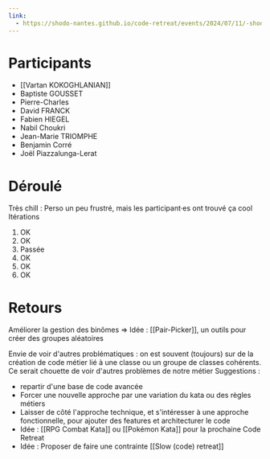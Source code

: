 ```yaml
---
link:
  - https://shodo-nantes.github.io/code-retreat/events/2024/07/11/-shodo-summer-2024-/
---
```

# Participants

- [[Vartan KOKOGHLANIAN]]
- Baptiste GOUSSET
- Pierre-Charles
- David FRANCK
- Fabien HIEGEL
- Nabil Choukri
- Jean-Marie TRIOMPHE
- Benjamin Corré
- Joël Piazzalunga-Lerat

# Déroulé

Très chill : Perso un peu frustré, mais les participant·es ont trouvé ça cool
Itérations
1. OK
2. OK
3. Passée
4. OK
5. OK
6. OK
# Retours

Améliorer la gestion des binômes
=> Idée : [[Pair-Picker]], un outils pour créer des groupes aléatoires

Envie de voir d'autres problématiques : on est souvent (toujours) sur de la création de code métier lié à une classe ou un groupe de classes cohérents. Ce serait chouette de voir d'autres problèmes de notre métier
Suggestions :
- repartir d'une base de code avancée
- Forcer une nouvelle approche par une variation du kata ou des règles métiers
- Laisser de côté l'approche technique, et s'intéresser à une approche fonctionnelle, pour ajouter des features et architecturer le code
- Idée : [[RPG Combat Kata]] ou [[Pokémon Kata]] pour la prochaine Code Retreat
- Idée : Proposer de faire une contrainte [[Slow (code) retreat]]